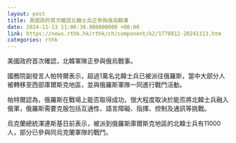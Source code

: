 ```yaml
---
layout: post
title: 美國政府首次確認北韓士兵正參與俄烏戰事
date: 2024-11-13 11:06:36.000000000 +08:00
link: https://news.rthk.hk/rthk/ch/component/k2/1778812-20241113.htm
categories: rthk
---
```


美國政府首次確認，北韓軍隊正參與俄烏戰事。

國務院副發言人帕特爾表示，超過1萬名北韓士兵已被派往俄羅斯，當中大部分人被轉移至西部庫爾斯克地區，並與俄羅斯軍隊一同進行戰鬥活動。

帕特爾認為，俄羅斯在戰場上能否取得成功，很大程度取決於能否將北韓士兵融入俄軍，俄羅斯需要克服包括互通性、語言障礙、指揮、控制及通訊等挑戰。

烏克蘭總統澤連斯基日前表示，被派到俄羅斯庫爾斯克地區的北韓士兵有11000人，部分已參與同烏克蘭軍隊的戰鬥。
